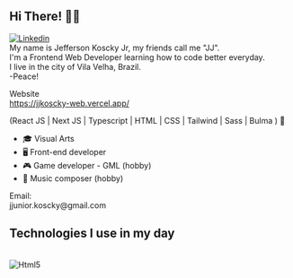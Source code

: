 ## Hi There! ✌🏽
[![Linkedin](https://img.shields.io/badge/LinkedIn-0077B5?style=for-the-badge&logo=linkedin&logoColor=white)](https://www.linkedin.com/in/jefferson-koscky-jr/) 
<br>
My name is Jefferson Koscky Jr, my friends call me "JJ".<br> 
I'm a Frontend Web Developer learning how to code better everyday.<br>
I live in the city of Vila Velha, Brazil.<br> 
-Peace!

Website <br>
<https://jjkoscky-web.vercel.app/> <br>

(React JS | Next JS | Typescript | HTML | CSS | Tailwind | Sass | Bulma ) 🚀

<nav>
    <ul>
        <li>🎓 Visual Arts</li>
        <li>🖥️ Front-end developer</li>
        <li>🎮 Game developer - GML (hobby)</li>
        <li>🎸 Music composer (hobby)</li>
    <ul/>
</nav>
<p>
Email:<br>
jjunior.koscky@gmail.com
</p>

## Technologies I use in my day
<div style="display: inline_block"><br />
<img aling="center" alt="Html5" src="https://img.shields.io/badge/HTML5-E34F26?style=for-the-badge&logo=html5&logoColor=white" />
<img aling="center" alt="" src="https://img.shields.io/badge/CSS3-1572B6?style=for-the-badge&logo=css3&logoColor=white" />
<img aling="center" alt="" src="https://img.shields.io/badge/React-20232A?style=for-the-badge&logo=react&logoColor=61DAFB" />
<img aling="center" alt="" src="https://img.shields.io/badge/Tailwind_CSS-38B2AC?style=for-the-badge&logo=tailwind-css&logoColor=white" />
<!--<img aling="center" alt="" src="https://img.shields.io/badge/Sass-CC6699?style=for-the-badge&logo=sass&logoColor=white" /> -->
<img aling="center" alt="" src="https://img.shields.io/badge/Node.js-43853D?style=for-the-badge&logo=node.js&logoColor=white" />
<img aling="center" alt="" src="https://img.shields.io/badge/TypeScript-007ACC?style=for-the-badge&logo=typescript&logoColor=white" />
</div>


<!--
**jjkoscky/jjkoscky** is a ✨ _special_ ✨ repository because its `README.md` (this file) appears on your GitHub profile.

Here are some ideas to get you started:

- 🔭 I’m currently working on ...
- 🌱 I’m currently learning ...
- 👯 I’m looking to collaborate on ...
- 🤔 I’m looking for help with ...
- 💬 Ask me about ...
- 📫 How to reach me: ...
- 😄 Pronouns: ...
- ⚡ Fun fact: ...
-->
